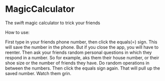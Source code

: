 # MagicCalculator
The swift magic calculator to trick your friends


How to use:

First type in your friends phone number, then click the equals(=) sign. This will save the number in the phone. But if you close the app, you will have to reenter. Then ask your friends random personal questions in which they respond in a number. So for example, aks them their house number, or their shoe size or the number of friends they have. Do random operations in between the numbers. Then click the equals sign again. That will pull up the saved number. Watch them grin.
